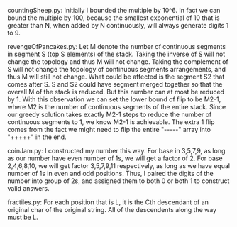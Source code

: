 countingSheep.py: Initially I bounded the multiple by 10^6. In fact we can bound the multiple by 100, because the smallest exponential of 10 that is greater than N, when added by N continuously, will always generate digits 1 to 9.  

revengeOfPancakes.py: Let M denote the number of continuous segments in segment S (top S elements) of the stack. Taking the inverse of S will not change the topology and thus M will not change. Taking the complement of S will not change the topology of continuous segments arrangements, and thus M will still not change. What could be affected is the segment S2 that comes after S. S and S2 could have segment merged together so that the overall M of the stack is reduced. But this number can at most be reduced by 1. With this observation we can set the lower bound of flip to be M2-1, where M2 is the number of continuous segments of the entire stack. Since our greedy solution takes exactly M2-1 steps to reduce the number of continuous segments to 1, we know M2-1 is achievable. The extra 1 flip comes from the fact we might need to flip the entire "-----" array into "+++++" in the end.

coinJam.py: I constructed my number this way. For base in 3,5,7,9, as long as our number have even number of 1s, we will get a factor of 2. For base 2,4,6,8,10, we will get factor 3,5,7,9,11 respectively, as long as we have equal number of 1s in even and odd positions. Thus, I paired the digits of the number into group of 2s, and assigned them to both 0 or both 1 to construct valid answers.

fractiles.py: For each position that is L, it is the Cth descendant of an original char of the original string. All of the descendents along the way must be L.
